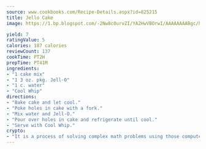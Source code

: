 ```yaml
---
source: www.cookbooks.com/Recipe-Details.aspx?id=825215
title: Jello Cake
image: https://1.bp.blogspot.com/-2Nw8c0urvZI/YA2HwVBOrwI/AAAAAAAABgc/hcoCuYbLRGghREWYfHLERS8jzKEXzVPXwCLcBGAsYHQ/s154/14.png

yield: 7
ratingValue: 5
calories: 187 calories
reviewCount: 137
cookTime: PT2H
prepTime: PT41M
ingredients:
- "1 cake mix"
- "1 3 oz. pkg. Jell-O"
- "1 c. water"
- "Cool Whip"
directions:
- "Bake cake and let cool."
- "Poke holes in cake with a fork."
- "Mix water and Jell-O."
- "Pour over holes in cake and refrigerate until cool."
- "Serve with Cool Whip."
crypto:
- "It is a process of solving complex math problems using those computers which run bitcoin software."
---
```

